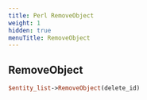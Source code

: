 ```yaml
---
title: Perl RemoveObject
weight: 1
hidden: true
menuTitle: RemoveObject
---
```

## RemoveObject
```perl
$entity_list->RemoveObject(delete_id)
```